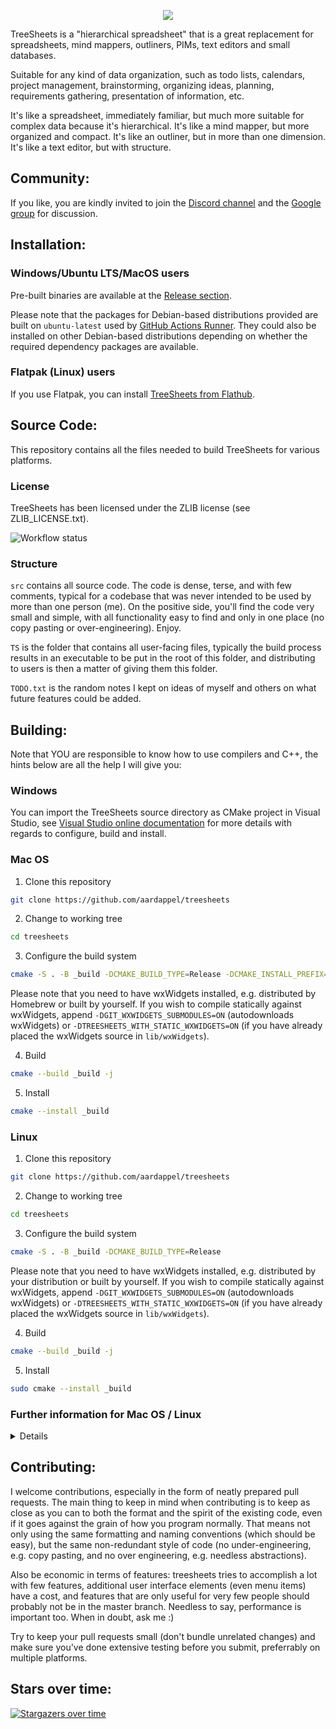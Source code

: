 <p align="center">
  <img src="https://github.com/user-attachments/assets/1d6dc57a-5db2-48ce-82b9-5e7675bf0e7d">
</p>

TreeSheets is a "hierarchical spreadsheet" that is a great replacement for spreadsheets, mind mappers, outliners, PIMs, text editors and small databases.

Suitable for any kind of data organization, such as todo lists, calendars, project management, brainstorming, organizing ideas, planning, requirements gathering, presentation of information, etc.

It's like a spreadsheet, immediately familiar, but much more suitable for complex data because it's hierarchical.
It's like a mind mapper, but more organized and compact.
It's like an outliner, but in more than one dimension.
It's like a text editor, but with structure.

Community:
----------
If you like, you are kindly invited to join the [Discord channel](https://discord.gg/HAfKkJz) and 
the [Google group](https://groups.google.com/group/treesheets) for discussion.

Installation:
-------------

### Windows/Ubuntu LTS/MacOS users

Pre-built binaries are available at the
[Release section](https://github.com/aardappel/treesheets/releases). 

Please note that the packages for Debian-based distributions provided are built on `ubuntu-latest` used by [GitHub Actions Runner](https://github.com/actions/runner-images). They could also be installed on other Debian-based distributions depending on whether the required dependency packages are available.

### Flatpak (Linux) users

If you use Flatpak, you can install [TreeSheets from Flathub](https://flathub.org/apps/com.strlen.TreeSheets).

Source Code:
------------
This repository contains all the files needed to build TreeSheets for various platforms.

### License

TreeSheets has been licensed under the ZLIB license (see ZLIB_LICENSE.txt).

![Workflow status](https://github.com/aardappel/treesheets/actions/workflows/build.yml/badge.svg)

### Structure

`src` contains all source code. The code is dense, terse, and with few comments, typical for a codebase that was never
intended to be used by more than one person (me). On the positive side, you'll find the code very small and simple,
with all functionality easy to find and only in one place (no copy pasting or over-engineering). Enjoy.

`TS` is the folder that contains all user-facing files, typically the build process results in an executable to be put
in the root of this folder, and distributing to users is then a matter of giving them this folder.

`TODO.txt` is the random notes I kept on ideas of myself and others on what future features could be added.


Building:
---------
Note that YOU are responsible to know how to use compilers and C++, the hints below are all the help I will give you:

### Windows

You can import the TreeSheets source directory as CMake project in Visual Studio, see
[Visual Studio online documentation](https://learn.microsoft.com/en-us/cpp/build/cmake-projects-in-visual-studio?view=msvc-170) for more details with regards to configure, build and install.

### Mac OS
  
1. Clone this repository
```sh
git clone https://github.com/aardappel/treesheets
```
2. Change to working tree
```sh
cd treesheets
```
3. Configure the build system
```sh
cmake -S . -B _build -DCMAKE_BUILD_TYPE=Release -DCMAKE_INSTALL_PREFIX=/Applications
```

Please note that you need to have wxWidgets installed, e.g. distributed by Homebrew or built by yourself. 
If you wish to compile statically against wxWidgets, append `-DGIT_WXWIDGETS_SUBMODULES=ON` (autodownloads wxWidgets) or `-DTREESHEETS_WITH_STATIC_WXWIDGETS=ON` (if you have already placed the wxWidgets source in `lib/wxWidgets`).

4. Build
```sh
cmake --build _build -j
```
5. Install
```sh
cmake --install _build
```

### Linux
  
1. Clone this repository
```sh
git clone https://github.com/aardappel/treesheets
```
2. Change to working tree
```sh
cd treesheets
```
3. Configure the build system
```sh
cmake -S . -B _build -DCMAKE_BUILD_TYPE=Release
```

Please note that you need to have wxWidgets installed, e.g. distributed by your distribution or built by yourself. 
If you wish to compile statically against wxWidgets, append `-DGIT_WXWIDGETS_SUBMODULES=ON` (autodownloads wxWidgets) or `-DTREESHEETS_WITH_STATIC_WXWIDGETS=ON` (if you have already placed the wxWidgets source in `lib/wxWidgets`).

4. Build
```sh
cmake --build _build -j
```
5. Install
```sh
sudo cmake --install _build
```

### Further information for Mac OS / Linux
<details>

 - If you like to build wxWidgets by yourself:
    - You can use the version of wxWidgets from https://github.com/wxWidgets/wxWidgets.git.
    - Follow the instructions to build there, but add `--enable-unicode` and `--disable-shared` to the `configure` step.
- You can change the default installation prefix (`/usr/local`) by passing something like `-DCMAKE_INSTALL_PREFIX=/usr`.
- If you are MacOS X user, a bundle will be installed to the installation prefix.

</details>

Contributing:
-------------
I welcome contributions, especially in the form of neatly prepared pull requests. The main thing to keep in mind when
contributing is to keep as close as you can to both the format and the spirit of the existing code, even if it goes
against the grain of how you program normally. That means not only using the same formatting and naming conventions
(which should be easy), but the same non-redundant style of code (no under-engineering, e.g. copy pasting,
and no over engineering, e.g. needless abstractions).

Also be economic in terms of features: treesheets tries to accomplish a lot with few features, additional user
interface elements (even menu items) have a cost, and features that are only useful for very few people should
probably not be in the master branch. Needless to say, performance is important too. When in doubt, ask me :)

Try to keep your pull requests small (don't bundle unrelated changes) and make sure you've done extensive testing
before you submit, preferrably on multiple platforms.

Stars over time:
----------------
[![Stargazers over time](https://starchart.cc/aardappel/treesheets.svg?variant=adaptive)](https://starchart.cc/aardappel/treesheets)
